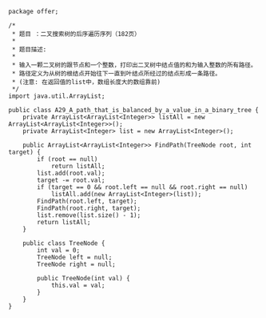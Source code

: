 	package offer;
	
	/*
	 * 题目 ：二叉搜索树的后序遍历序列（182页）
	 * 
	 * 题目描述:
	 * 
	 * 输入一颗二叉树的跟节点和一个整数，打印出二叉树中结点值的和为输入整数的所有路径。
	 * 路径定义为从树的根结点开始往下一直到叶结点所经过的结点形成一条路径。
	 * (注意: 在返回值的list中，数组长度大的数组靠前)
	 */
	import java.util.ArrayList;
	
	public class A29_A_path_that_is_balanced_by_a_value_in_a_binary_tree {
		private ArrayList<ArrayList<Integer>> listAll = new ArrayList<ArrayList<Integer>>();
		private ArrayList<Integer> list = new ArrayList<Integer>();
	
		public ArrayList<ArrayList<Integer>> FindPath(TreeNode root, int target) {
			if (root == null)
				return listAll;
			list.add(root.val);
			target -= root.val;
			if (target == 0 && root.left == null && root.right == null)
				listAll.add(new ArrayList<Integer>(list));
			FindPath(root.left, target);
			FindPath(root.right, target);
			list.remove(list.size() - 1);
			return listAll;
		}
	
		public class TreeNode {
			int val = 0;
			TreeNode left = null;
			TreeNode right = null;
	
			public TreeNode(int val) {
				this.val = val;
			}
		}
	}
